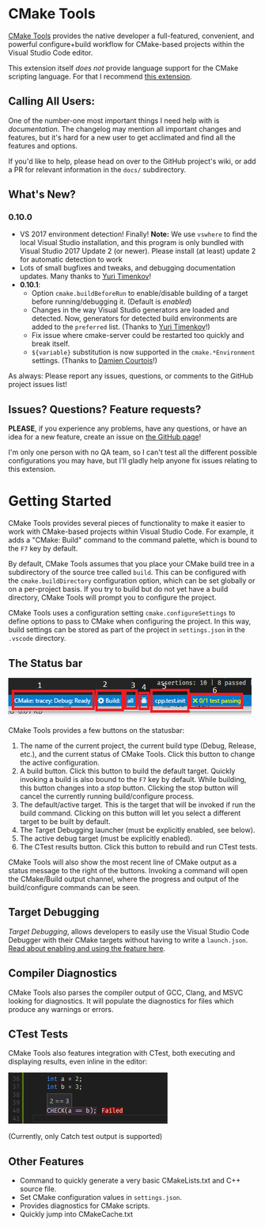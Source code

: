 # CMake Tools

[CMake Tools](https://marketplace.visualstudio.com/items?itemName=vector-of-bool.cmake-tools) provides the native developer a full-featured, convenient, and
powerful configure+build workflow for CMake-based projects within the
Visual Studio Code editor.

This extension itself *does not* provide language support for the CMake
scripting language. For that I recommend [this extension](https://marketplace.visualstudio.com/items?itemName=twxs.cmake).

## Calling All Users:

One of the number-one most important things I need help with is _documentation_.
The changelog may mention all important changes and features, but it's hard for
a new user to get acclimated and find all the features and options.

If you'd like to help, please head on over to the GitHub project's wiki, or
add a PR for relevant information in the `docs/` subdirectory.

## What's New?

### **0.10.0**
- VS 2017 environment detection! Finally! **Note:** We use `vswhere` to find the
  local Visual Studio installation, and this program is only bundled with
  Visual Studio 2017 Update 2 (or newer). Please install (at least) update 2
  for automatic detection to work
- Lots of small bugfixes and tweaks, and debugging documentation updates. Many thanks to [Yuri Timenkov](https://github.com/ytimenkov)!
- **0.10.1**:
  - Option `cmake.buildBeforeRun` to enable/disable building of a target before
    running/debugging it. (Default is *enabled*)
  - Changes in the way Visual Studio generators are loaded and detected. Now,
    generators for detected build environments are added to the `preferred`
    list. (Thanks to [Yuri Timenkov](https://github.com/ytimenkov)!)
  - Fix issue where cmake-server could be restarted too quickly and break
    itself.
  - `${variable}` substitution is now supported in the `cmake.*Environment`
    settings. (Thanks to [Damien Courtois](https://github.com/dcourtois)!)


As always: Please report any issues, questions, or comments to the GitHub
project issues list!

## Issues? Questions? Feature requests?

**PLEASE**, if you experience any problems, have any questions, or have an idea
for a new feature, create an issue on [the GitHub page](https://github.com/vector-of-bool/vscode-cmake-tools)!

I'm only one person with no QA team, so I can't test all the different possible
configurations you may have, but I'll gladly help anyone fix issues relating to
this extension.

# Getting Started

CMake Tools provides several pieces of functionality to make it easier to work
with CMake-based projects within Visual Studio Code. For example, it adds a
"CMake: Build" command to the command palette, which is bound to the ``F7``
key by default.

By default, CMake Tools assumes that you place your CMake build tree in a
subdirectory of the source tree called ``build``. This can be configured with
the ``cmake.buildDirectory`` configuration option, which can be set globally or
on a per-project basis. If you try to build but do not yet have a build
directory, CMake Tools will prompt you to configure the project.

CMake Tools uses a configuration setting ``cmake.configureSettings`` to define
options to pass to CMake when configuring the project. In this way, build
settings can be stored as part of the project in ``settings.json`` in the
``.vscode`` directory.

## The Status bar

![CMake Status Bar Items](images/statusbar_marked.png)

CMake Tools provides a few buttons on the statusbar:

1.  The name of the current project, the current build type (Debug, Release, etc.),
    and the current status of CMake Tools. Click this button to change the active
    configuration.
2.  A build button. Click this button to build the default target. Quickly invoking
    a build is also bound to the ``F7`` key by default. While building, this button
    changes into a _stop_ button. Clicking the stop button will cancel the
    currently running build/configure process.
3.  The default/active target. This is the target that will be invoked if run
    the build command. Clicking on this button will let you select a different
    target to be built by default.
4.  The Target Debugging launcher (must be explicitly enabled, see below).
5.  The active debug target (must be explicitly enabled).
6.  The CTest results button. Click this button to rebuild and run CTest tests.

CMake Tools will also show the most recent line of CMake output as a status message
to the right of the buttons. Invoking a command will open the CMake/Build output
channel, where the progress and output of the build/configure commands can be
seen.

## Target Debugging

*Target Debugging*, allows developers to easily use the Visual
Studio Code Debugger with their CMake targets without having to write a
``launch.json``. [Read about enabling and using the feature here](https://github.com/vector-of-bool/vscode-cmake-tools/blob/develop/docs/target_debugging.md).

## Compiler Diagnostics

CMake Tools also parses the compiler output of GCC, Clang, and MSVC looking for
diagnostics. It will populate the diagnostics for files which produce any warnings
or errors.

## CTest Tests

CMake Tools also features integration with CTest, both executing and displaying
results, even inline in the editor:

![Failing Check](images/failed_check.png)

(Currently, only Catch test output is supported)

## Other Features

- Command to quickly generate a very basic CMakeLists.txt and C++ source file.
- Set CMake configuration values in ``settings.json``.
- Provides diagnostics for CMake scripts.
- Quickly jump into CMakeCache.txt
